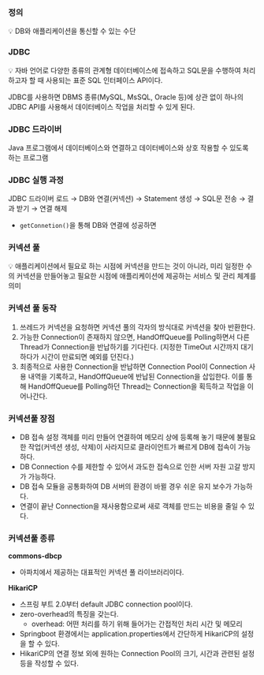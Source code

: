 ### 정의

<aside>
💡 DB와 애플리케이션을 통신할 수 있는 수단

</aside>

### JDBC

<aside>
💡 자바 언어로 다양한 종류의 관계형 데이터베이스에 접속하고 SQL문을 수행하여 처리하고자 할 때 사용되는 표준 SQL 인터페이스 API이다.

</aside>

JDBC를 사용하면 DBMS 종류(MySQL, MsSQL, Oracle 등)에 상관 없이 하나의 JDBC API를 사용해서 데이터베이스 작업을 처리할 수 있게 된다. 

### JDBC 드라이버

Java 프로그램에서 데이터베이스와 연결하고 데이터베이스와 상호 작용할 수 있도록 하는 프로그램

### JDBC 실행 과정

JDBC 드라이버 로드 → DB와 연결(커넥션) → Statement 생성 → SQL문 전송 → 결과 받기 → 연결 해제

- `getConnetion()`을 통해 DB와 연결에 성공하면

### 커넥션 풀

<aside>
💡 애플리케이션에서 필요로 하는 시점에 커넥션을 만드는 것이 아니라, 미리 일정한 수의 커넥션을 만들어놓고 필요한 시점에 애플리케이션에 제공하는 서비스 및 관리 체계를 의미

</aside>

### 커넥션 풀 동작

1. 쓰레드가 커넥션을 요청하면 커넥션 풀의 각자의 방식대로 커넥션을 찾아 반환한다.
2. 가능한 Connection이 존재하지 않으면, HandOffQueue를 Polling하면서 다른 Thread가 Connection을 반납하기를 기다린다. (지정한 TimeOut 시간까지 대기하다가 시간이 만료되면 예외를 던진다.)
3. 최종적으로 사용한 Connection을 반납하면 Connection Pool이 Connection 사용 내역을 기록하고, HandOffQueue에 반납된 Connection을 삽입한다. 이를 통해 HandOffQueue를 Polling하던 Thread는 Connection을 획득하고 작업을 이어나간다.

### 커넥션풀 장점

- DB 접속 설정 객체를 미리 만들어 연결하여 메모리 상에 등록해 놓기 때문에 불필요한 작업(커넥션 생성, 삭제)이 사라지므로 클라이언트가 빠르게 DB에 접속이 가능하다.
- DB Connection 수를 제한할 수 있어서 과도한 접속으로 인한 서버 자원 고갈 방지가 가능하다.
- DB 접속 모듈을 공통화하여 DB 서버의 환경이 바뀔 경우 쉬운 유지 보수가 가능하다.
- 연결이 끝난 Connection을 재사용함으로써 새로 객체를 만드는 비용을 줄일 수 있다.

### 커넥션풀 종류

**commons-dbcp**

- 아파치에서 제공하는 대표적인 커넥션 풀 라이브러리이다.

**HikariCP**

- 스프링 부트 2.0부터 default JDBC connection pool이다.
- zero-overhead의 특징을 갖는다.
    - overhead: 어떤 처리를 하기 위해 들어가는 간접적인 처리 시간 및 메모리
- Springboot 환경에서는 application.properties에서 간단하게 HikariCP의 설정을 할 수 있다.
- HikariCP의 연결 정보 외에 원하는 Connection Pool의 크기, 시간과 관련된 설정 등을 작성할 수 있다.

